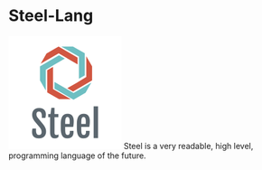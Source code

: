 # Steel-Lang
![Steel](https://raw.githubusercontent.com/crohn64/Steel-Lang/main/images/logo.png)
Steel is a very readable, high level, programming language of the future.
